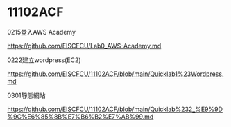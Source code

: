 # 11102ACF


0215登入AWS Academy

https://github.com/EISCFCU/Lab0_AWS-Academy.md

0222建立wordpress(EC2) 

https://github.com/EISCFCU/11102ACF/blob/main/Quicklab1%23Wordpress.md

0301靜態網站

https://github.com/EISCFCU/11102ACF/blob/main/Quicklab%232_%E9%9D%9C%E6%85%8B%E7%B6%B2%E7%AB%99.md

